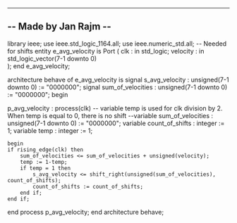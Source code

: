 ----------------------
-- Made by Jan Rajm --
----------------------
library ieee;
use ieee.std_logic_1164.all;
use ieee.numeric_std.all;               -- Needed for shifts
entity e_avg_velocity is
    Port (
        clk : in std_logic;
        velocity : in std_logic_vector(7-1 downto 0)    
    );
end e_avg_velocity;
 
architecture behave of e_avg_velocity is
  signal s_avg_velocity        : unsigned(7-1 downto 0)  := "0000000";
  signal sum_of_velocities     : unsigned(7-1 downto 0)  := "0000000";
begin
 
p_avg_velocity : process(clk)
-- variable temp is used for clk division by 2. When temp is equal to 0, there is no shift
    --variable sum_of_velocities  : unsigned(7-1 downto 0) := "0000000";
  variable count_of_shifts     : integer                 := 1;
  variable temp                : integer                 := 1;

    begin
    if rising_edge(clk) then
        sum_of_velocities <= sum_of_velocities + unsigned(velocity);    
        temp := 1-temp;
        if temp = 1 then
            s_avg_velocity <= shift_right(unsigned(sum_of_velocities), count_of_shifts);
            count_of_shifts := count_of_shifts;
        end if;
    end if;
 
  end process p_avg_velocity;
end architecture behave;
